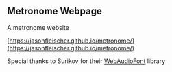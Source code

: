 ## Metronome Webpage

A metronome website 

[https://jasonfleischer.github.io/metronome/](https://jasonfleischer.github.io/metronome/)

Special thanks to Surikov for their [WebAudioFont](https://surikov.github.io/webaudiofont/) library
